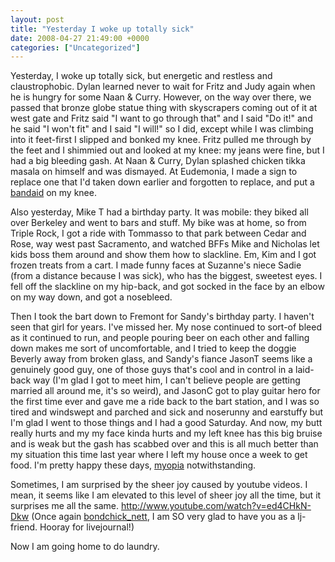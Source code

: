 ```yaml
---
layout: post
title: "Yesterday I woke up totally sick"
date: 2008-04-27 21:49:00 +0000
categories: ["Uncategorized"]
---
```


Yesterday, I woke up totally sick, but energetic and restless and claustrophobic. Dylan learned never to wait for Fritz and Judy again when he is hungry for some Naan & Curry. However, on the way over there, we passed that bronze globe statue thing with skyscrapers coming out of it at west gate and Fritz said "I want to go through that" and I said "Do it!" and he said "I won't fit" and I said "I will!" so I did, except while I was climbing into it feet-first I slipped and bonked my knee. Fritz pulled me through by the feet and I shimmied out and looked at my knee: my jeans were fine, but I had a big bleeding gash. At Naan & Curry, Dylan splashed chicken tikka masala on himself and was dismayed. At Eudemonia, I made a sign to replace one that I'd taken down earlier and forgotten to replace, and put a [bandaid](http://en.wikipedia.org/wiki/Genericized_trademark) on my knee. 

Also yesterday, Mike T had a birthday party. It was mobile: they biked all over Berkeley and went to bars and stuff. My bike was at home, so from Triple Rock, I got a ride with Tommasso to that park between Cedar and Rose, way west past Sacramento, and watched BFFs Mike and Nicholas let kids boss them around and show them how to slackline. Em, Kim and I got frozen treats from a cart. I made funny faces at Suzanne's niece Sadie (from a distance because I was sick), who has the biggest, sweetest eyes. I fell off the slackline on my hip-back, and got socked in the face by an elbow on my way down, and got a nosebleed.

Then I took the bart down to Fremont for Sandy's birthday party. I haven't seen that girl for years. I've missed her. My nose continued to sort-of bleed as it continued to run, and people pouring beer on each other and falling down makes me sort of uncomfortable, and I tried to keep the doggie Beverly away from broken glass, and Sandy's fiance JasonT seems like a genuinely good guy, one of those guys that's cool and in control in a laid-back way (I'm glad I got to meet him, I can't believe people are getting married all around me, it's so weird), and JasonC got to play guitar hero for the first time ever and gave me a ride back to the bart station, and I was so tired and windswept and parched and sick and noserunny and earstuffy but I'm glad I went to those things and I had a good Saturday. And now, my butt really hurts and my my face kinda hurts and my left knee has this big bruise and is weak but the gash has scabbed over and this is all much better than my situation this time last year where I left my house once a week to get food. I'm pretty happy these days, [myopia](http://en.wikipedia.org/wiki/Myopia#Myopia_as_metaphor) notwithstanding.

Sometimes, I am surprised by the sheer joy caused by youtube videos. I mean, it seems like I am elevated to this level of sheer joy all the time, but it surprises me all the same. http://www.youtube.com/watch?v=ed4CHkN-Dkw
(Once again [bondchick_nett](http://bondchick_nett.livejournal.com/), I am SO very glad to have you as a lj-friend. Hooray for livejournal!)

Now I am going home to do laundry.